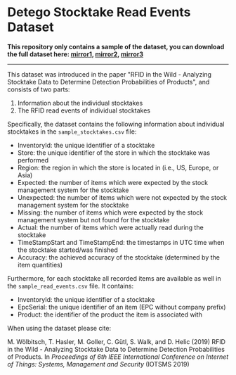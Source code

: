 # Detego Stocktake Read Events Dataset

**This repository only contains a sample of the dataset, you can download the full dataset here: [mirror1](https://woelbitsch.cc/static/stocktake_reads_dataset.zip), [mirror2](https://www.simonwalk.at/datasets/2019_rfid_stocktake_reads.zip), [mirror3](ftp://public@files.detego.com/Detego/Datasets/rfid_read_dataset.zip)**



---

This dataset was introduced in the paper "RFID in the Wild - Analyzing Stocktake Data to Determine Detection Probabilities of Products", and consists of two parts:

1. Information about the individual stocktakes
2. The RFID read events of individual stocktakes 

Specifically, the dataset contains the following information about individual stocktakes in the `sample_stocktakes.csv` file:

* InventoryId: the unique identifier of a stocktake
* Store: the unique identifier of the store in which the stocktake was performed
* Region: the region in which the store is located in (i.e., US, Europe, or Asia)
* Expected: the number of items which were expected by the stock management system for the stocktake
* Unexpected: the number of items which were not expected by the stock management system for the stocktake
* Missing: the number of items which were expected by the stock management system but not found for the stocktake
* Actual: the number of items which were actually read during the stocktake
* TimeStampStart and TimeStampEnd: the timestamps in UTC time when the stocktake started/was finished
* Accuracy: the achieved accuracy of the stocktake (determined by the item quantities)

Furthermore, for each stocktake all recorded items are available as well in the `sample_read_events.csv` file. It contains:

* InventoryId: the unique identifier of a stocktake
* EpcSerial: the unique identifier of an item (EPC without company prefix)
* Product: the identifier of the product the item is associated with


When using the dataset please cite:

M. Wölbitsch, T. Hasler, M. Goller, C. Gütl, S. Walk, and D. Helic (2019) RFID in the Wild - Analyzing Stocktake Data to Determine Detection Probabilities of Products. In *Proceedings of 6th IEEE International Conference on Internet of Things: Systems, Management and Security* (IOTSMS 2019)

